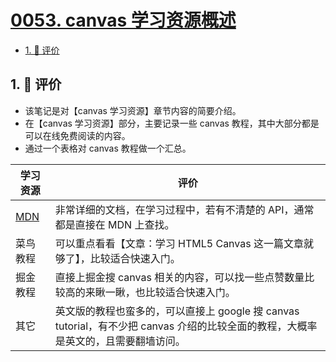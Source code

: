 # [0053. canvas 学习资源概述](https://github.com/tnotesjs/TNotes.canvas/tree/main/notes/0053.%20canvas%20%E5%AD%A6%E4%B9%A0%E8%B5%84%E6%BA%90%E6%A6%82%E8%BF%B0)

<!-- region:toc -->

- [1. 🫧 评价](#1--评价)

<!-- endregion:toc -->

## 1. 🫧 评价

- 该笔记是对【canvas 学习资源】章节内容的简要介绍。
- 在【canvas 学习资源】部分，主要记录一些 canvas 教程，其中大部分都是可以在线免费阅读的内容。
- 通过一个表格对 canvas 教程做一个汇总。

| 学习资源 | 评价 |
| --- | --- |
| [MDN](https://developer.mozilla.org/zh-CN/docs/Web/API/Canvas_API) | 非常详细的文档，在学习过程中，若有不清楚的 API，通常都是直接在 MDN 上查找。 |
| 菜鸟教程 | 可以重点看看【文章：学习 HTML5 Canvas 这一篇文章就够了】，比较适合快速入门。 |
| 掘金教程 | 直接上掘金搜 canvas 相关的内容，可以找一些点赞数量比较高的来瞅一瞅，也比较适合快速入门。 |
| 其它 | 英文版的教程也蛮多的，可以直接上 google 搜 canvas tutorial，有不少把 canvas 介绍的比较全面的教程，大概率是英文的，且需要翻墙访问。 |
